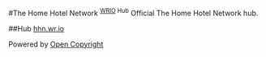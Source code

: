 #The Home Hotel Network <sup>[WRIO](https://wr.io) Hub</sup>
Official The Home Hotel Network hub.

##Hub
[hhn.wr.io](http://hhn.wr.io)

Powered by [Open Copyright](https://opencopyright.webrunes.com)
